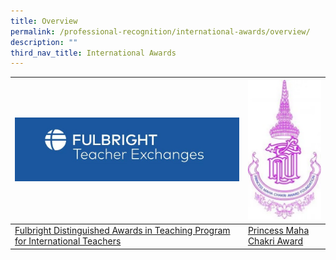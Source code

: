 ```yaml
---
title: Overview
permalink: /professional-recognition/international-awards/overview/
description: ""
third_nav_title: International Awards
---
```




| <a href="https://staging.d2dfevnwgxersp.amplifyapp.com/professional-recognition/International-Awards/DA-in-teaching-program/">![Fulbright DAI](/images/Fulbright%20logo.jpg)| <a href="https://staging.d2dfevnwgxersp.amplifyapp.com/professional-recognition/International-Awards/PMCA/">![pmca](/images/PMCA%20logo.jpg)</a> |
|---|---|
| [Fulbright Distinguished Awards in Teaching Program for International Teachers](https://staging.d2dfevnwgxersp.amplifyapp.com/professional-recognition/International-Awards/DA-in-teaching-program/) | [Princess Maha Chakri Award](https://staging.d2dfevnwgxersp.amplifyapp.com/professional-recognition/International-Awards/PMCA/) |